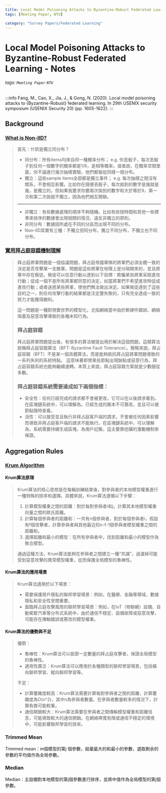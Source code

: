 ```yaml
---
title: Local Model Poisoning Attacks to Byzantine-Robust Federated Learning - Notes
tags: [Meeting Paper, NTU]

category: "Survey Papers/Federated Learning"
---
```


# Local Model Poisoning Attacks to Byzantine-Robust Federated Learning - Notes
<!-- more -->
###### tags: `Meeting Paper` `NTU`
:::info
Fang, M., Cao, X., Jia, J., & Gong, N. (2020). Local model poisoning attacks to {Byzantine-Robust} federated learning. In 29th USENIX security symposium (USENIX Security 20) (pp. 1605-1622).
:::

## Background

### [What is Non-IID?](https://www.zhihu.com/question/395555567)
> 首先：什麽是獨立同分布？
> * 同分布：所有items均來自同一種概率分布； e.g. 你丟骰子，每次丟骰子到任何一個數字的概率都是1/6，是相等概率。或者說，在概率空間里面，你不論進行幾次抽樣實驗，他們都服從同樣一個分布。
> * 獨立：這些sample items全部都是獨立事件； e.g. 每次抽樣之間沒有關系，不會相互影響。比如你在隨便丟骰子，每次拋到的數字是幾就是幾，是獨立的。但如果我要求你要兩次拋到的數字和大於等於9，第一次和第二次拋就不獨立，因為他們相互關聯。
> ---
> * 非獨立：有些數據處理的順序不夠隨機。比如有些按時間和其他一些標準來排序的數據會出現相關的情況，違反非獨立的原則。
> * 非同分布：數據因所處在不同的分區而出現不同的分布。
> * Non-IID其實有三種：不獨立但同分布，獨立不同分布，不獨立也不同分布。


### [實用拜占庭容錯機制理解](https://zhuanlan.zhihu.com/p/217827966)
> 拜占庭將軍問題是一個協議問題，拜占庭帝國軍隊的將軍們必須全體一致的決定是否攻擊某一支敵軍。問題是這些將軍在地理上是分隔開來的，並且將軍中存在叛徒。叛徒可以任意行動以達到以下目標：欺騙某些將軍采取進攻行動；促成一個不是所有將軍都同意的決定，如當將軍們不希望進攻時促成進攻行動；或者迷惑某些將軍，使他們無法做出決定。如果叛徒達到了這些目的之一，則任何攻擊行動的結果都是注定要失敗的，只有完全達成一致的努力才能獲得勝利。
>
> 這一問題是一種對現實世界的模型化，尤指網絡當中由於軟硬件錯誤、網絡阻塞及惡意攻擊導致的各種未知行為。
>
> ### 拜占庭容錯
> 拜占庭將軍問題提出後，有很多的算法被提出用於解決這個問題。這類算法統稱拜占庭容錯算法（BFT: Byzantine Fault Tolerance）。簡略來說，拜占庭容錯（BFT）不是某一個具體算法，而是能夠抵抗拜占庭將軍問題導致的一系列失利的系統特點。 這意味著即使某些節點出現缺點或惡意行為，拜占庭容錯系統也能夠繼續運轉。本質上來說，拜占庭容錯方案就是少數服從多數。
> ### 拜占庭容錯系統需要達成如下兩個指標：
> * 安全性：任何已經完成的請求都不會被更改，它可以在以後請求看到。在區塊鏈系統中，可以理解為，已經生成的賬本不可篡改，並且可以被節點隨時查看。
> * 活性：可以接受並且執行非拜占庭客戶端的請求，不會被任何因素影響而導致非拜占庭客戶端的請求不能執行。在區塊鏈系統中，可以理解為，系統需要持續生成區塊，為用戶記賬，這主要靠挖礦的激勵機制來保證。

## Aggregation Rules

### [Krum Algorithm](https://www.royc30ne.com/krum-algorithm/)

#### Krum算法原理
> Krum算法的核心思想是在每輪訓練結束後，對參與者的本地模型權重進行一種特殊的排序和選擇。具體來說，Krum算法遵循以下步驟：
> 1. 計算模型權重之間的距離：對於每對參與者i和j，計算其本地模型權重向量之間的歐氏距離。
> 2. 計算每個參與者的距離和：一共有n個參與者，對於每個參與者i，假設有f個攻擊者，計算參與者與其他最近的n-f-1個參與者模型權重之間的距離和。
> 3. 選擇距離和最小的模型：在所有參與者中，找到距離和最小的模型作為聚合模型。
>
> 通過這種方法，Krum算法能夠在參與者之間建立一種“共識”，過濾掉可能受到惡意攻擊的異常模型權重，從而保護全局模型的魯棒性。

#### Krum算法的應用場景
> Krum算法適用於以下場景：
> * 需要保護用戶隱私的聯邦學習場景：例如，在醫療、金融等領域，數據隱私和安全性至關重要。
> * 面臨拜占庭攻擊風險的聯邦學習場景：例如，在IoT（物聯網）設備、自動駕駛汽車等分布式系統中，由於通信不穩定、設備故障或惡意攻擊，可能存在傳輸錯誤或篡改的模型權重。

#### Krum算法的優勢與不足
> 優勢：
> * 魯棒性：Krum算法可以抵禦一定數量的拜占庭攻擊者，保證全局模型的魯棒性。
> * 適用性廣泛：Krum算法可以應用於各種類型的聯邦學習場景，包括橫向聯邦學習、縱向聯邦學習等。
>
> 不足：
> * 計算覆雜度較高：Krum算法需要計算每對參與者之間的距離，計算覆雜度為O(n^2)，其中n為參與者數量。在參與者數量較多的情況下，計算負擔可能較重。
> * 通信開銷較大：Krum算法需要在參與者之間傳輸模型權重和距離信息，可能導致較大的通信開銷。在網絡帶寬有限或通信不穩定的環境中，可能影響聯邦學習的效率。

### Trimmed Mean
Trimmed mean：m個模型的第j 個參數，拋棄最大的和最小的參數，選取剩余的參數的平均值作為全局參數。

### Median
Median：主設備對本地模型的第j個參數進行排序，並將中值作為全局模型的第j個參數。